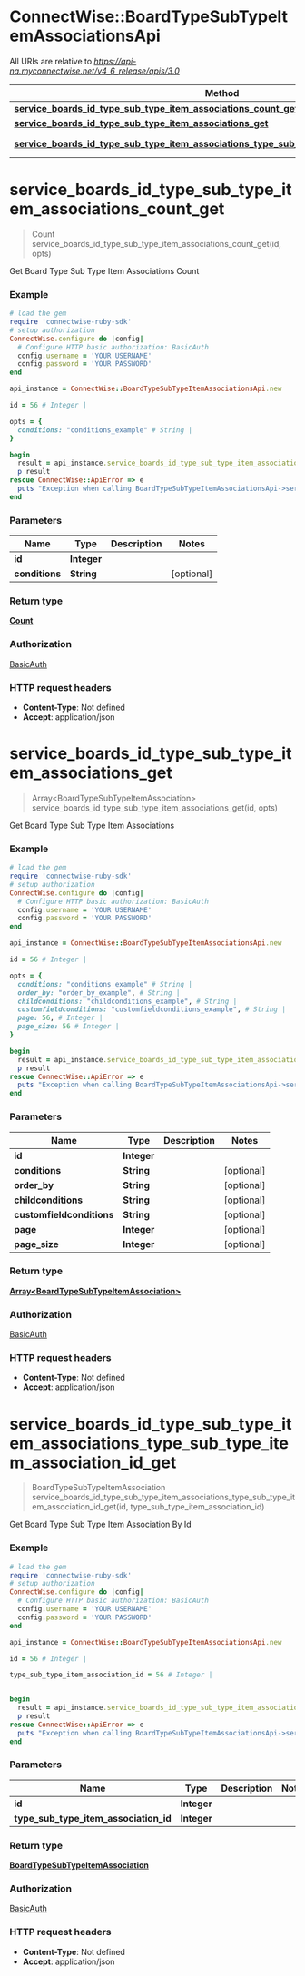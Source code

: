 # ConnectWise::BoardTypeSubTypeItemAssociationsApi

All URIs are relative to *https://api-na.myconnectwise.net/v4_6_release/apis/3.0*

Method | HTTP request | Description
------------- | ------------- | -------------
[**service_boards_id_type_sub_type_item_associations_count_get**](BoardTypeSubTypeItemAssociationsApi.md#service_boards_id_type_sub_type_item_associations_count_get) | **GET** /service/boards/{id}/typeSubTypeItemAssociations/count | 
[**service_boards_id_type_sub_type_item_associations_get**](BoardTypeSubTypeItemAssociationsApi.md#service_boards_id_type_sub_type_item_associations_get) | **GET** /service/boards/{id}/typeSubTypeItemAssociations | 
[**service_boards_id_type_sub_type_item_associations_type_sub_type_item_association_id_get**](BoardTypeSubTypeItemAssociationsApi.md#service_boards_id_type_sub_type_item_associations_type_sub_type_item_association_id_get) | **GET** /service/boards/{id}/typeSubTypeItemAssociations/{typeSubTypeItemAssociationId} | 


# **service_boards_id_type_sub_type_item_associations_count_get**
> Count service_boards_id_type_sub_type_item_associations_count_get(id, opts)



Get Board Type Sub Type Item Associations Count

### Example
```ruby
# load the gem
require 'connectwise-ruby-sdk'
# setup authorization
ConnectWise.configure do |config|
  # Configure HTTP basic authorization: BasicAuth
  config.username = 'YOUR USERNAME'
  config.password = 'YOUR PASSWORD'
end

api_instance = ConnectWise::BoardTypeSubTypeItemAssociationsApi.new

id = 56 # Integer | 

opts = { 
  conditions: "conditions_example" # String | 
}

begin
  result = api_instance.service_boards_id_type_sub_type_item_associations_count_get(id, opts)
  p result
rescue ConnectWise::ApiError => e
  puts "Exception when calling BoardTypeSubTypeItemAssociationsApi->service_boards_id_type_sub_type_item_associations_count_get: #{e}"
end
```

### Parameters

Name | Type | Description  | Notes
------------- | ------------- | ------------- | -------------
 **id** | **Integer**|  | 
 **conditions** | **String**|  | [optional] 

### Return type

[**Count**](Count.md)

### Authorization

[BasicAuth](../README.md#BasicAuth)

### HTTP request headers

 - **Content-Type**: Not defined
 - **Accept**: application/json



# **service_boards_id_type_sub_type_item_associations_get**
> Array&lt;BoardTypeSubTypeItemAssociation&gt; service_boards_id_type_sub_type_item_associations_get(id, opts)



Get Board Type Sub Type Item Associations

### Example
```ruby
# load the gem
require 'connectwise-ruby-sdk'
# setup authorization
ConnectWise.configure do |config|
  # Configure HTTP basic authorization: BasicAuth
  config.username = 'YOUR USERNAME'
  config.password = 'YOUR PASSWORD'
end

api_instance = ConnectWise::BoardTypeSubTypeItemAssociationsApi.new

id = 56 # Integer | 

opts = { 
  conditions: "conditions_example" # String | 
  order_by: "order_by_example", # String | 
  childconditions: "childconditions_example", # String | 
  customfieldconditions: "customfieldconditions_example", # String | 
  page: 56, # Integer | 
  page_size: 56 # Integer | 
}

begin
  result = api_instance.service_boards_id_type_sub_type_item_associations_get(id, opts)
  p result
rescue ConnectWise::ApiError => e
  puts "Exception when calling BoardTypeSubTypeItemAssociationsApi->service_boards_id_type_sub_type_item_associations_get: #{e}"
end
```

### Parameters

Name | Type | Description  | Notes
------------- | ------------- | ------------- | -------------
 **id** | **Integer**|  | 
 **conditions** | **String**|  | [optional] 
 **order_by** | **String**|  | [optional] 
 **childconditions** | **String**|  | [optional] 
 **customfieldconditions** | **String**|  | [optional] 
 **page** | **Integer**|  | [optional] 
 **page_size** | **Integer**|  | [optional] 

### Return type

[**Array&lt;BoardTypeSubTypeItemAssociation&gt;**](BoardTypeSubTypeItemAssociation.md)

### Authorization

[BasicAuth](../README.md#BasicAuth)

### HTTP request headers

 - **Content-Type**: Not defined
 - **Accept**: application/json



# **service_boards_id_type_sub_type_item_associations_type_sub_type_item_association_id_get**
> BoardTypeSubTypeItemAssociation service_boards_id_type_sub_type_item_associations_type_sub_type_item_association_id_get(id, type_sub_type_item_association_id)



Get Board Type Sub Type Item Association By Id

### Example
```ruby
# load the gem
require 'connectwise-ruby-sdk'
# setup authorization
ConnectWise.configure do |config|
  # Configure HTTP basic authorization: BasicAuth
  config.username = 'YOUR USERNAME'
  config.password = 'YOUR PASSWORD'
end

api_instance = ConnectWise::BoardTypeSubTypeItemAssociationsApi.new

id = 56 # Integer | 

type_sub_type_item_association_id = 56 # Integer | 


begin
  result = api_instance.service_boards_id_type_sub_type_item_associations_type_sub_type_item_association_id_get(id, type_sub_type_item_association_id)
  p result
rescue ConnectWise::ApiError => e
  puts "Exception when calling BoardTypeSubTypeItemAssociationsApi->service_boards_id_type_sub_type_item_associations_type_sub_type_item_association_id_get: #{e}"
end
```

### Parameters

Name | Type | Description  | Notes
------------- | ------------- | ------------- | -------------
 **id** | **Integer**|  | 
 **type_sub_type_item_association_id** | **Integer**|  | 

### Return type

[**BoardTypeSubTypeItemAssociation**](BoardTypeSubTypeItemAssociation.md)

### Authorization

[BasicAuth](../README.md#BasicAuth)

### HTTP request headers

 - **Content-Type**: Not defined
 - **Accept**: application/json



